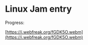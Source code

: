 # Linux Jam entry

Progress:

[https://i.webfreak.org/fGDK5O.webm](https://i.webfreak.org/fGDK5O.webm)